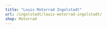 ```yaml
---
title: "Louis Motorrad Ingolstadt"
url: /ingolstadt/louis-motorrad-ingolstadt/
shop: Motorrad
---
```

